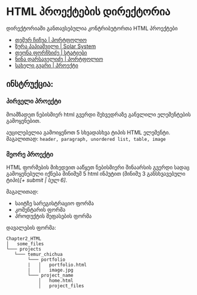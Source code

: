 # HTML პროექტების დირექტორია

დირექტორიაში განთავსებულია კონტრიბუტორთა HTML პროექტები


- [თემურ ჩიჩუა | პორტფოლიო](/Chapter2_HTML/projects/portfolio/Temur_Chichua)
- [ზურა პაპიაშვილი | Solar System](/Chapter2_HTML/projects/Zura_Papiashvili)
- [თეონა ფორჩხიძე | სტატიები](/Chapter2_HTML/projects/Teona_Porchkhidze)
- [ნინა დარსაველიძე | პორტფოლიო](/Chapter2_HTML/projects/Nina_Darsavelidze)
- [სახელი გვარი | პროექტი](/მისამართი)

## ინსტრუქცია:

### პირველი პროექტი
მოამზადეთ ნებისმიერ html გვერდი შეხვედრაზე განვლილი ელემენტების გამოყენებით. 

აუცილებელია გამოიყენოთ 5 სხვადასხვა ტიპის HTML ელემენტი.
მაგალითად: ```header, paragraph, unordered list, table, image```

### მეორე პროექტი

HTML ფორმების მიხედვით ააწყეთ ნებისმიერი შინაარსის გვერდი სადაც გამოყენებული იქნება
მინიმუმ 5 html ინპუტით (მინიმუ 3 განსხვავებული ტიპი)_[+ submit | სულ 6]_.

მაგალითად:
- საიტზე სარეგისტრაციო ფორმა
- კომენტარის ფორმა
- პროდუქტის შეფასების ფორმა

დავალების ფორმა:
```
Chapter2_HTML
│   some_files
└─── projects
   └─── temur_chichua
        └─── portfolio
        |   │   portfolio.html
        |   │   image.jpg
        └─── project_name
            │   home.html
            │   project_files    
```
